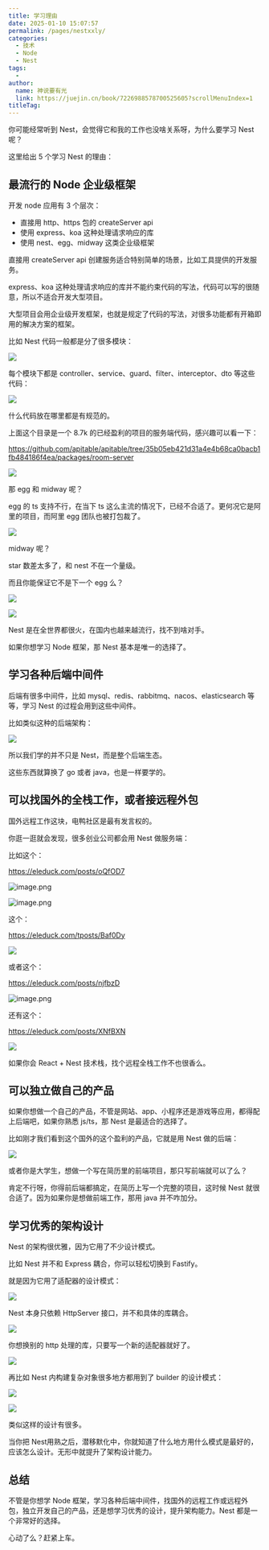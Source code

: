 ```yaml
---
title: 学习理由
date: 2025-01-10 15:07:57
permalink: /pages/nestxxly/
categories:
  - 技术
  - Node
  - Nest
tags:
  - 
author: 
  name: 神说要有光
  link: https://juejin.cn/book/7226988578700525605?scrollMenuIndex=1
titleTag: 
---
```


你可能经常听到 Nest，会觉得它和我的工作也没啥关系呀，为什么要学习 Nest 呢？

这里给出 5 个学习 Nest 的理由：

## 最流行的 Node 企业级框架

开发 node 应用有 3 个层次：

*   直接用 http、https 包的 createServer api
*   使用 express、koa 这种处理请求响应的库
*   使用 nest、egg、midway 这类企业级框架

直接用 createServer api 创建服务适合特别简单的场景，比如工具提供的开发服务。

express、koa 这种处理请求响应的库并不能约束代码的写法，代码可以写的很随意，所以不适合开发大型项目。

大型项目会用企业级开发框架，也就是规定了代码的写法，对很多功能都有开箱即用的解决方案的框架。

比如 Nest 代码一般都是分了很多模块：

![](https://s2.loli.net/2025/03/11/DSzmEdvVFItrQRp.png)

每个模块下都是 controller、service、guard、filter、interceptor、dto 等这些代码：

![](https://s2.loli.net/2025/03/11/ZFHGmjU6pCiBe1s.png)

什么代码放在哪里都是有规范的。

上面这个目录是一个 8.7k 的已经盈利的项目的服务端代码，感兴趣可以看一下：

<https://github.com/apitable/apitable/tree/35b05eb421d31a4e4b68ca0bacb1fb484186f4ea/packages/room-server>

![](https://s2.loli.net/2025/03/11/czgVoPCydIEKXp6.png)

那 egg 和 midway 呢？

egg 的 ts 支持不行，在当下 ts 这么主流的情况下，已经不合适了。更何况它是阿里的项目，而阿里 egg 团队也被打包裁了。

![](https://s2.loli.net/2025/03/11/5ZLONMrufgXtGd6.png)

midway 呢？

star 数差太多了，和 nest 不在一个量级。

而且你能保证它不是下一个 egg 么？

![](https://s2.loli.net/2025/03/11/s5wNfEZXGLTbixk.png)

![](https://s2.loli.net/2025/03/11/zADxMf5pdnm4vBV.png)

Nest 是在全世界都很火，在国内也越来越流行，找不到啥对手。

如果你想学习 Node 框架，那 Nest 基本是唯一的选择了。

## 学习各种后端中间件

后端有很多中间件，比如 mysql、redis、rabbitmq、nacos、elasticsearch 等等，学习 Nest 的过程会用到这些中间件。

比如类似这种的后端架构：

![](https://s2.loli.net/2025/03/11/9Cx2RmBh7tKAon3.png)

所以我们学的并不只是 Nest，而是整个后端生态。

这些东西就算换了 go 或者 java，也是一样要学的。

## 可以找国外的全栈工作，或者接远程外包

国外远程工作这块，电鸭社区是最有发言权的。

你逛一逛就会发现，很多创业公司都会用 Nest 做服务端：

比如这个：

<https://eleduck.com/posts/oQfOD7>


![image.png](https://s2.loli.net/2025/03/11/paEFQOxfeGnqIBL.png)

![image.png](https://p1-juejin.byteimg.com/tos-cn-i-k3u1fbpfcp/88e83771b51d49da901e9ba4856f846a~tplv-k3u1fbpfcp-watermark.image?)

这个：

<https://eleduck.com/tposts/Baf0Dy>

![](https://s2.loli.net/2025/03/11/x3qJSm19eHT47OA.png)

或者这个：

<https://eleduck.com/posts/njfbzD>

![image.png](https://s2.loli.net/2025/03/11/2gVCHyxWsKwQUzO.png)

还有这个：

<https://eleduck.com/posts/XNfBXN>

![](https://s2.loli.net/2025/03/11/qNGF95vXO3kldIi.png)

如果你会 React + Nest 技术栈，找个远程全栈工作不也很香么。

## 可以独立做自己的产品

如果你想做一个自己的产品，不管是网站、app、小程序还是游戏等应用，都得配上后端吧，如果你熟悉 js/ts，那 Nest 是最适合的选择了。

比如刚才我们看到这个国外的这个盈利的产品，它就是用 Nest 做的后端：

![](https://s2.loli.net/2025/03/11/Xtync9FGfdh2NMl.png)

或者你是大学生，想做一个写在简历里的前端项目，那只写前端就可以了么？

肯定不行呀，你得前后端都搞定，在简历上写一个完整的项目，这时候 Nest 就很合适了。因为如果你是想做前端工作，那用 java 并不咋加分。

## 学习优秀的架构设计

Nest 的架构很优雅，因为它用了不少设计模式。

比如 Nest 并不和 Express 耦合，你可以轻松切换到 Fastify。

就是因为它用了适配器的设计模式：

![](https://s2.loli.net/2025/03/11/Xn9gNleZC8L1ROr.png)

Nest 本身只依赖 HttpServer 接口，并不和具体的库耦合。

![](https://s2.loli.net/2025/03/11/ZhLUkdEFWCIzN19.png)

你想换别的 http 处理的库，只要写一个新的适配器就好了。

![](https://s2.loli.net/2025/03/11/eOai6t7mpEoGyWn.png)

再比如 Nest 内构建复杂对象很多地方都用到了 builder 的设计模式：

![](https://s2.loli.net/2025/03/11/fjoRpYgdAnOTHyG.png)

![](https://s2.loli.net/2025/03/11/1yAxSD5QarmupKd.png)

类似这样的设计有很多。

当你把 Nest用熟之后，潜移默化中，你就知道了什么地方用什么模式是最好的，应该怎么设计。无形中就提升了架构设计能力。

## 总结

不管是你想学 Node 框架，学习各种后端中间件，找国外的远程工作或远程外包，独立开发自己的产品，还是想学习优秀的设计，提升架构能力。Nest 都是一个非常好的选择。

心动了么？赶紧上车。
